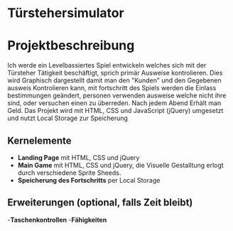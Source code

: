 # Türstehersimulator

# Projektbeschreibung
Ich werde ein Levelbassiertes Spiel entwickeln welches sich mit der Türsteher Tätigkeit beschäftigt, sprich primär Ausweise kontrolieren. Dies wird Graphisch dargestellt damit man den "Kunden" und den Gegebenen ausweis Kontrolieren kann, mit fortschritt des Spiels werden die Einlass bestimmungen geändert, personen verwenden ausweise welche nicht ihre sind, oder versuchen einen zu überreden. Nach jedem Abend Erhält man Geld. Das Projekt wird mit HTML, CSS und JavaScript (jQuery) umgesetzt und nutzt Local Storage zur Speicherung
## Kernelemente
- **Landing Page** mit HTML, CSS und jQuery
- **Main Game** mit HTML, CSS und jQuery, die Visuelle Gestalltung erlogt durch verschiedene Sprite Sheeds.
- **Speicherung des Fortschritts** per Local Storage
## Erweiterungen (optional, falls Zeit bleibt)
-**Taschenkontrollen**
-**Fähigkeiten**
